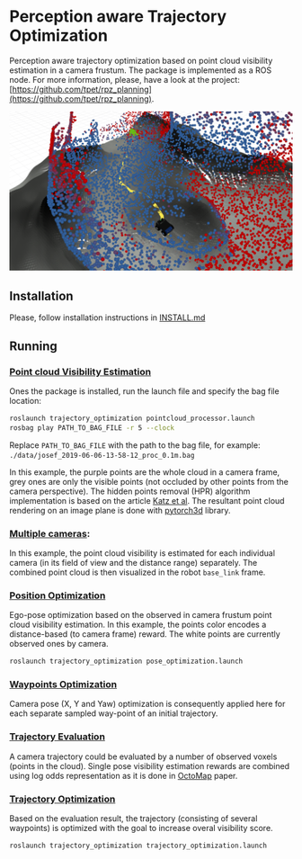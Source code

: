# Perception aware Trajectory Optimization

Perception aware trajectory optimization based on point cloud visibility estimation in a camera frustum.
The package is implemented as a ROS node.
For more information, please, have a look at the project:
[https://github.com/tpet/rpz_planning](https://github.com/tpet/rpz_planning).

[![](https://github.com/tpet/rpz_planning/blob/master/docs/demo.png)](https://youtu.be/0KzWxQjTqWM)

## Installation

Please, follow installation instructions in
[INSTALL.md](https://github.com/RuslanAgishev/trajectory_optimization/blob/master/INSTALL.md)

## Running

### [Point cloud Visibility Estimation](https://drive.google.com/file/d/1j3NtcWiOojq-NkHknruYHk_7x7LbtXsm/view?usp=sharing)

Ones the package is installed, run the launch file and specify the bag file location:
```bash
roslaunch trajectory_optimization pointcloud_processor.launch
rosbag play PATH_TO_BAG_FILE -r 5 --clock
```
Replace `PATH_TO_BAG_FILE` with the path to the bag file, for example: `./data/josef_2019-06-06-13-58-12_proc_0.1m.bag`

In this example, the purple points are the whole cloud in a camera frame,
grey ones are only the visible points (not occluded by other points from the camera perspective).
The hidden points removal (HPR) algorithm implementation is based on the article
[Katz et al](http://www.weizmann.ac.il/math/ronen/sites/math.ronen/files/uploads/katz_tal_basri_-_direct_visibility_of_point_sets.pdf
).
The resultant point cloud rendering on an image plane is done with
[pytorch3d](https://github.com/facebookresearch/pytorch3d) library.

### [Multiple cameras](https://drive.google.com/file/d/10ed_a7JW9E1fsrtesJ3F1FO1agKJ7EDH/view?usp=sharing):

In this example, the point cloud visibility is estimated for each individual camera
(in its field of view and the distance range) separately.
The combined point cloud is then visualized in the robot `base_link` frame.

### [Position Optimization](https://drive.google.com/file/d/1JBW1lwzy-bEU_I2unc25aM3VQTEpTEUE/view?usp=sharing)

Ego-pose optimization based on the observed in camera frustum point cloud visibility estimation.
In this example, the points color encodes a distance-based (to camera frame) reward.
The white points are currently observed ones by camera.

```bash
roslaunch trajectory_optimization pose_optimization.launch
```

### [Waypoints Optimization](https://drive.google.com/file/d/1yLcElhswuukWD0RUEK6iLHhzcMxGoInF/view?usp=sharing)

Camera pose (X, Y and Yaw) optimization is consequently applied here for each separate sampled way-point
of an initial trajectory.

### [Trajectory Evaluation](https://drive.google.com/file/d/1TkLRbUYYTPlkkFsKNxl3o1gNMVLIyEdf/view?usp=sharing)

A camera trajectory could be evaluated by a number of observed voxels (points in the cloud).
Single pose visibility estimation rewards are combined using log odds representation as it
is done in [OctoMap](https://www.researchgate.net/publication/235008236_OctoMap_A_Probabilistic_Flexible_and_Compact_3D_Map_Representation_for_Robotic_Systems) paper.

### [Trajectory Optimization](https://drive.google.com/file/d/1M8qhfOlevQwYUBNZlvqMBp2cEoIcOqCL/view?usp=sharing)

Based on the evaluation result, the trajectory (consisting of several waypoints)
is optimized with the goal to increase overal visibility score.

```bash
roslaunch trajectory_optimization trajectory_optimization.launch
```
